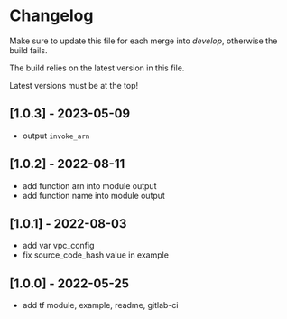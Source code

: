 # Changelog

Make sure to update this file for each merge into *develop*, otherwise the build fails.

The build relies on the latest version in this file.

Latest versions must be at the top!

## [1.0.3] - 2023-05-09

- output `invoke_arn`

## [1.0.2] - 2022-08-11

- add function arn into module output
- add function name into module output

## [1.0.1] - 2022-08-03

- add var vpc_config
- fix source_code_hash value in example

## [1.0.0] - 2022-05-25

- add tf module, example, readme, gitlab-ci
